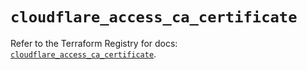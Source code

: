 # `cloudflare_access_ca_certificate`

Refer to the Terraform Registry for docs: [`cloudflare_access_ca_certificate`](https://registry.terraform.io/providers/cloudflare/cloudflare/4.36.0/docs/resources/access_ca_certificate).
